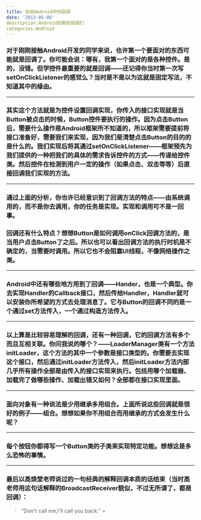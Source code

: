 ```yaml
---
title: 说说Android中的回调
date: '2013-05-08'
description:Android的那些回调们
categories:Android
---
```


###  对于刚刚接触Android开发的同学来说，也许第一个要面对的东西可能就是回调了。你可能会说：哪有，我第一个面对的是各种控件。是的，没错。但学控件最重要的就是回调——还记得你当时第一次写setOnClickListener的感觉么？当时是不是以为这就是固定写法，不知道其中的缘由。
___

### 其实这个方法就是为控件设置回调实现，你传入的接口实现就是当Button被点击的时候，Button控件要执行的操作。因为点击Button后，需要什么操作是Android框架所不知道的，所以框架需要提前将接口准备好，需要我们来实现，因为我们是清楚点击Button的目的的是什么的。我们实现后将其通过setOnClickListener——框架预先为我们提供的一种把我们的具体的需求告诉控件的方式——传递给控件类。然后控件在检测到用户一定的操作（如果点击、双击等等）后直接回调我们实现的方法。
___

### 通过上面的分析，你也许已经意识到了回调方法的特点——由系统调用的，而不是你去调用，你的任务是实现。实现和调用可不是一回事。

### 回调还有什么特点？想想Button是如何调用onClick回调方法的，是当用户点击Button了之后。所以也可以看出回调方法的执行时机是不确定的，当需要时调用。所以它也不会阻塞UI线程，不像网络操作之类。
___

### Android中还有哪些地方用到了回调——Hander，也是一个典型。你去实现Handler的Callback接口，然后传给Handler，Handler就可以安装你所希望的方式去处理消息了。它与Button的回调不同的是一个通过set方法传入，一个通过构造方法传入。

___
### 以上算是比较容易理解的回调，还有一种回调，它的回调方法有多个而且互相关联。你问我说的哪个？——LoaderManager类有一个方法initLoader，这个方法的其中一个参数是接口类型的。你需要去实现这个接口，然后通过initLoader方法传入，然后initLoader方法内部几乎所有操作全部是由传入的接口实现来执行。包括用哪个加载器、加载完了做哪些操作、加载出错又如何？全部都在接口实现里面。
___
### 面向对象有一种说法是少用继承多用组合。上面所说这些回调就是很好的例子——组合。想想如果你不用组合而用继承的方式会发生什么呢？
___
### 每个按钮你都得写一个Button类的子类来实现特定功能。想想这是多么恐怖的事情。

___ 
### 最后以高焕堂老师说过的一句经典的解释回调本质的话结束（当时高老师用这句话解释的BroadcastReceiver貌似，不过无所谓了，都是回调）：

 >  "Don't call me,I'll call you back."
 =
